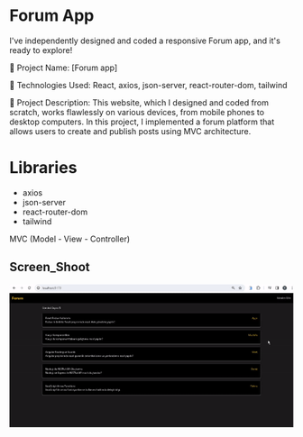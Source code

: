 <h1> Forum App </h1>

I've independently designed and coded a responsive Forum app, and it's ready to explore!

🔸 Project Name: [Forum app]

🔸 Technologies Used: React, axios, json-server, react-router-dom, tailwind

🔸 Project Description: This website, which I designed and coded from scratch, works flawlessly on various devices, from mobile phones to desktop computers. In this project, I implemented a forum platform that allows users to create and publish posts using MVC architecture.

# Libraries

- axios
- json-server
- react-router-dom
- tailwind

MVC (Model - View - Controller)

<h2>Screen_Shoot</h2>

![](screen_forum_app.gif)
